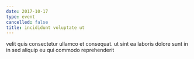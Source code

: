 ```yaml
---
date: 2017-10-17
type: event
cancelled: false
title: incididunt voluptate ut
---
```

velit quis consectetur ullamco et consequat. ut sint ea laboris dolore sunt in in sed aliquip eu qui commodo reprehenderit